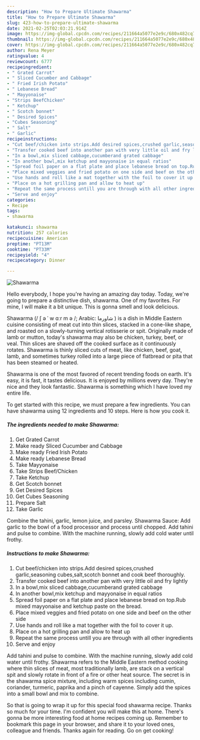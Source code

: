 ```yaml
---
description: "How to Prepare Ultimate Shawarma"
title: "How to Prepare Ultimate Shawarma"
slug: 423-how-to-prepare-ultimate-shawarma
date: 2021-02-25T02:03:21.914Z
image: https://img-global.cpcdn.com/recipes/211664a5077e2e9c/680x482cq70/shawarma-recipe-main-photo.jpg
thumbnail: https://img-global.cpcdn.com/recipes/211664a5077e2e9c/680x482cq70/shawarma-recipe-main-photo.jpg
cover: https://img-global.cpcdn.com/recipes/211664a5077e2e9c/680x482cq70/shawarma-recipe-main-photo.jpg
author: Rena Meyer
ratingvalue: 4
reviewcount: 6777
recipeingredient:
- " Grated Carrot"
- " Sliced Cucumber and Cabbage"
- " Fried Irish Potato"
- " Lebanese Bread"
- " Mayyonaise"
- "Strips BeefChicken"
- " Ketchup"
- " Scotch bonnet"
- " Desired Spices"
- "Cubes Seasoning"
- " Salt"
- " Garlic"
recipeinstructions:
- "Cut beef/chicken into strips.Add desired spices,crushed garlic,seasoning cubes,salt,scotch bonnet and cook beef thoroughly."
- "Transfer cooked beef into another pan with very little oil and fry lightly"
- "In a bowl,mix sliced cabbage,cucumberand grated cabbage"
- "In another bowl,mix ketchup and mayyonaise in equal ratios"
- "Spread foil paper on a flat plate and place lebanese bread on top.Rub mixed mayyonaise and ketchup paste on the bread."
- "Place mixed veggies and fried potato on one side and beef on the other side"
- "Use hands and roll like a mat together with the foil to cover it up."
- "Place on a hot grilling pan and allow to heat up"
- "Repeat the same process untill you are through with all other ingredients"
- "Serve and enjoy"
categories:
- Recipe
tags:
- shawarma

katakunci: shawarma 
nutrition: 257 calories
recipecuisine: American
preptime: "PT13M"
cooktime: "PT33M"
recipeyield: "4"
recipecategory: Dinner

---
```



![Shawarma](https://img-global.cpcdn.com/recipes/211664a5077e2e9c/680x482cq70/shawarma-recipe-main-photo.jpg)

Hello everybody, I hope you're having an amazing day today. Today, we're going to prepare a distinctive dish, shawarma. One of my favorites. For mine, I will make it a bit unique. This is gonna smell and look delicious.

Shawarma (/ ʃ ə ˈ w ɑːr m ə /; Arabic: شاورما ‎) is a dish in Middle Eastern cuisine consisting of meat cut into thin slices, stacked in a cone-like shape, and roasted on a slowly-turning vertical rotisserie or spit. Originally made of lamb or mutton, today&#39;s shawarma may also be chicken, turkey, beef, or veal. Thin slices are shaved off the cooked surface as it continuously rotates. Shawarma is thinly sliced cuts of meat, like chicken, beef, goat, lamb, and sometimes turkey rolled into a large piece of flatbread or pita that has been steamed or heated.

Shawarma is one of the most favored of recent trending foods on earth. It's easy, it is fast, it tastes delicious. It is enjoyed by millions every day. They're nice and they look fantastic. Shawarma is something which I have loved my entire life.


To get started with this recipe, we must prepare a few ingredients. You can have shawarma using 12 ingredients and 10 steps. Here is how you cook it.

<!--inarticleads1-->

##### The ingredients needed to make Shawarma:

1. Get  Grated Carrot
1. Make ready  Sliced Cucumber and Cabbage
1. Make ready  Fried Irish Potato
1. Make ready  Lebanese Bread
1. Take  Mayyonaise
1. Take Strips Beef/Chicken
1. Take  Ketchup
1. Get  Scotch bonnet
1. Get  Desired Spices
1. Get Cubes Seasoning
1. Prepare  Salt
1. Take  Garlic


Combine the tahini, garlic, lemon juice, and parsley. Shawarma Sauce: Add garlic to the bowl of a food processor and process until chopped. Add tahini and pulse to combine. With the machine running, slowly add cold water until frothy. 

<!--inarticleads2-->

##### Instructions to make Shawarma:

1. Cut beef/chicken into strips.Add desired spices,crushed garlic,seasoning cubes,salt,scotch bonnet and cook beef thoroughly.
1. Transfer cooked beef into another pan with very little oil and fry lightly
1. In a bowl,mix sliced cabbage,cucumberand grated cabbage
1. In another bowl,mix ketchup and mayyonaise in equal ratios
1. Spread foil paper on a flat plate and place lebanese bread on top.Rub mixed mayyonaise and ketchup paste on the bread.
1. Place mixed veggies and fried potato on one side and beef on the other side
1. Use hands and roll like a mat together with the foil to cover it up.
1. Place on a hot grilling pan and allow to heat up
1. Repeat the same process untill you are through with all other ingredients
1. Serve and enjoy


Add tahini and pulse to combine. With the machine running, slowly add cold water until frothy. Shawarma refers to the Middle Eastern method cooking where thin slices of meat, most traditionally lamb, are stack on a vertical spit and slowly rotate in front of a fire or other heat source. The secret is in the shawarma spice mixture, including warm spices including cumin, coriander, turmeric, paprika and a pinch of cayenne. Simply add the spices into a small bowl and mix to combine. 

So that is going to wrap it up for this special food shawarma recipe. Thanks so much for your time. I'm confident you will make this at home. There's gonna be more interesting food at home recipes coming up. Remember to bookmark this page in your browser, and share it to your loved ones, colleague and friends. Thanks again for reading. Go on get cooking!

